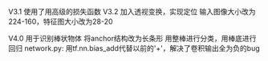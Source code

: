 V3.1
使用了用高级的损失函数
V3.2
加入透视变换，实现定位
输入图像大小改为224-160，特征图大小改为28-20

V4.0
用于识别棒状物体
将anchor结构改为长条形
用整棒进行分类，用棒底进行回归
network.py: 用tf.nn.bias_add代替以前的'+'，解决了卷积输出全为负的bug
